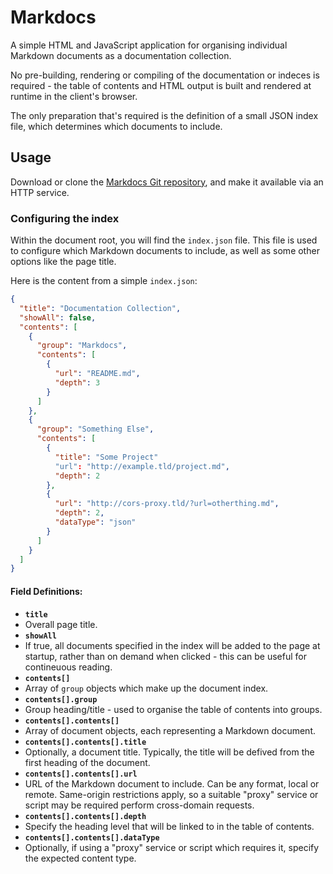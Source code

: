 # Markdocs

A simple HTML and JavaScript application for organising individual Markdown documents as a documentation collection.

No pre-building, rendering or compiling of the documentation or indeces is required - the table of contents and HTML output is built and rendered at runtime in the client's browser.

The only preparation that's required is the definition of a small JSON index file, which determines which documents to include.

## Usage

Download or clone the [Markdocs Git repository](https://github.com/shrimpza/markdocs), and make it available via an HTTP service.

### Configuring the index

Within the document root, you will find the `index.json` file. This file is used to configure which Markdown documents to include, as well as some other options like the page title.

Here is the content from a simple `index.json`:

```json
{
  "title": "Documentation Collection",
  "showAll": false,
  "contents": [
    {
      "group": "Markdocs",
      "contents": [
        {
          "url": "README.md",
          "depth": 3
        }
      ]
    },
    {
      "group": "Something Else",
      "contents": [
        {
          "title": "Some Project"
          "url": "http://example.tld/project.md",
          "depth": 2
        },
        {
          "url": "http://cors-proxy.tld/?url=otherthing.md",
          "depth": 2,
          "dataType": "json"
        }
      ]
    }
  ]
}
```

#### Field Definitions:

- **`title`**
 - Overall page title.
- **`showAll`**
 - If true, all documents specified in the index will be added to the page at startup, rather than on demand when clicked - this can be useful for contineuous reading.
- **`contents[]`**
 - Array of `group` objects which make up the document index.
- **`contents[].group`**
 - Group heading/title - used to organise the table of contents into groups.
- **`contents[].contents[]`**
 - Array of document objects, each representing a Markdown document.
- **`contents[].contents[].title`**
 - Optionally, a document title. Typically, the title will be defived from the first heading of the document.
- **`contents[].contents[].url`**
 - URL of the Markdown document to include. Can be any format, local or remote. Same-origin restrictions apply, so a suitable "proxy" service or script may be required perform cross-domain requests.
- **`contents[].contents[].depth`**
 - Specify the heading level that will be linked to in the table of contents.
- **`contents[].contents[].dataType`**
 - Optionally, if using a "proxy" service or script which requires it, specify the expected content type.

